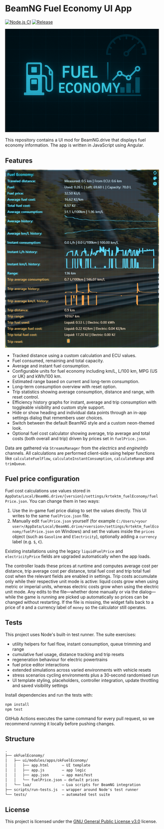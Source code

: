 # BeamNG Fuel Economy UI App

[![Node.js CI](https://github.com/KRtkovo-eu-AI/BeamNG_Fuel_Economy_mod/actions/workflows/node.js.yml/badge.svg)](https://github.com/KRtkovo-eu-AI/BeamNG_Fuel_Economy_mod/actions/workflows/node.js.yml) [![Release](https://img.shields.io/github/v/tag/KRtkovo-eu-AI/BeamNG_Fuel_Economy_mod?sort=semver&label=version)](https://github.com/KRtkovo-eu-AI/BeamNG_Fuel_Economy_mod/tags)

![Fuel Economy](https://raw.githubusercontent.com/KRtkovo-eu-AI/BeamNG_Fuel_Economy_mod/refs/heads/main/okFuelEconomy/ui/modules/apps/okFuelEconomy/app.png "Fuel Economy")

This repository contains a UI mod for BeamNG.drive that displays fuel economy information. The app is written in JavaScript using Angular.

## Features

![Fuel Economy screenshot](https://raw.githubusercontent.com/KRtkovo-eu-AI/BeamNG_Fuel_Economy_mod/refs/heads/main/img/preview.png "Fuel Economy screenshot")

- Tracked distance using a custom calculation and ECU values.
- Fuel consumed, remaining and total capacity.
- Average and instant fuel consumption.
- Configurable units for fuel economy including km/L, L/100 km, MPG (US or UK) and kWh/100 km.
- Estimated range based on current and long-term consumption.
- Long-term consumption overview with reset option.
- Trip statistics showing average consumption, distance and range, with reset control.
- Efficiency history graphs for instant, average and trip consumption with toggleable visibility and custom style support.
- Hide or show heading and individual data points through an in-app settings dialog that remembers user choices.
- Switch between the default BeamNG style and a custom neon-themed look.
- Optional fuel cost calculator showing average, trip average and total costs (both overall and trip) driven by prices set in `fuelPrice.json`.

Data are gathered via `StreamsManager` from the *electrics* and *engineInfo* channels. All calculations are performed client-side using helper functions like `calculateFuelFlow`, `calculateInstantConsumption`, `calculateRange` and `trimQueue`.

## Fuel price configuration

Fuel cost calculations use values stored in `AppData/Local/BeamNG.drive/{version}/settings/krtektm_fuelEconomy/fuelPrice.json`. You can change them in two ways:

1. Use the in-game fuel price dialog to set the values directly. This UI writes to the same `fuelPrice.json` file.
2. Manually edit `fuelPrice.json` yourself (for example `C:/Users/<your user>/AppData/Local/BeamNG.drive/<version>/settings/krtektm_fuelEconomy/fuelPrice.json` on Windows) and set the values inside the `prices` object (such as `Gasoline` and `Electricity`), optionally adding a `currency` label (e.g. `$`, `€`).

Existing installations using the legacy `liquidFuelPrice` and `electricityPrice` fields are upgraded automatically when the app loads.

The controller loads these prices at runtime and computes average cost per distance, trip average cost per distance, total fuel cost and trip total fuel cost when the relevant fields are enabled in settings.
Trip costs accumulate only while their respective unit mode is active: liquid costs grow when using metric or imperial units, whereas electric costs grow when using the electric unit mode.
Any edits to the file—whether done manually or via the dialog—while the game is running are picked up automatically so prices can be changed without restarting.
If the file is missing, the widget falls back to a price of `0` and a currency label of `money` so the calculator still operates.

## Tests

This project uses Node's built-in test runner. The suite exercises:

- utility helpers for fuel flow, instant consumption, queue trimming and range
- cumulative fuel usage, distance tracking and trip resets
- regeneration behaviour for electric powertrains
- fuel price editor interactions
- extended simulations across varied environments with vehicle resets
- stress scenarios cycling environments plus a 30‑second randomised run
- UI template styling, placeholders, controller integration, update throttling and saved visibility settings

Install dependencies and run the tests with:

```
npm install
npm test
```

GitHub Actions executes the same command for every pull request, so we recommend running it locally before pushing changes.

## Structure

```
.
├── okFuelEconomy/
│   ├── ui/modules/apps/okFuelEconomy/
│   │   ├── app.html      – UI template
│   │   ├── app.js        – app logic
│   │   ├── app.json      – app manifest
│   │   └── fuelPrice.json – default prices
│   └── lua/              – Lua scripts for BeamNG integration
├── scripts/run-tests.js  – wrapper around Node's test runner
└── tests/                – automated test suite
```

## License

This project is licensed under the [GNU General Public License v3.0](LICENSE) license.

